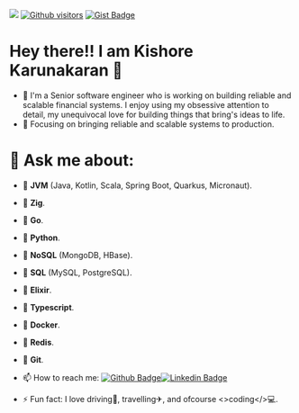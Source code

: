 ![](https://komarev.com/ghpvc/?username=khekrncs&color=green)
[![Github visitors](https://visitor-badge.glitch.me/badge?page_id=khekrncs.visitor-badge)](https://github.com/khekrncs)
[![Gist Badge](https://img.shields.io/badge/-Gist-555859?style=flat-square&logo=Github&logoColor=white&link=https://gist.github.com/khekrncs)](https://gist.github.com/khekrncs)

   #                                                          Hey there!! I am Kishore Karunakaran 👋
   
   
- 🌱 I'm a Senior software engineer who is working on building reliable and scalable financial systems. I enjoy using my obsessive attention to detail, my unequivocal love for building things that bring's ideas to life.
- 👯 Focusing on bringing reliable and scalable systems to production.



# 💬 Ask me about:
- 	**JVM** (Java, Kotlin, Scala, Spring Boot, Quarkus, Micronaut).
- 	**Zig**.
- 	**Go**.
- 	**Python**.
- 	**NoSQL** (MongoDB, HBase).
- 	**SQL** (MySQL, PostgreSQL).
- 	**Elixir**.
- 	**Typescript**.
- 	**Docker**.
- 	**Redis**.
- 	**Git**.


- 📫 How to reach me:
[![Github Badge](https://img.shields.io/badge/-Github-000?style=flat-square&logo=Github&logoColor=white&link=https://github.com/khekrncs)](https://github.com/khekrncs)[![Linkedin Badge](https://img.shields.io/badge/-LinkedIn-blue?style=flat-square&logo=Linkedin&logoColor=white&link=https://www.linkedin.com/in/khekrn)](https://www.linkedin.com/in/khekrn)

- ⚡ Fun fact: I love driving🚕, travelling✈, and ofcourse <>coding</>💻.
